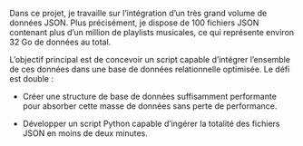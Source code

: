 Dans ce projet, je travaille sur l’intégration d’un très grand volume de données JSON. 
Plus précisément, je dispose de 100 fichiers JSON contenant plus d’un million de playlists musicales, ce qui représente environ 
32 Go de données au total.

L’objectif principal est de concevoir un script capable d’intégrer l’ensemble de ces données dans une base de données 
relationnelle optimisée. Le défi est double :

- Créer une structure de base de données suffisamment performante pour absorber cette masse de données sans perte de
 performance.

- Développer un script Python capable d’ingérer la totalité des fichiers JSON en moins de deux minutes.
